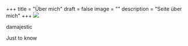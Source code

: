 +++
title = "Über mich"
draft = false
image = ""
description = "Seite über mich"
+++
![](/img/default-author.png)

damajestic


Just to know
